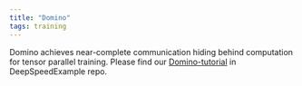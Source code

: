 ```yaml
---
title: "Domino"
tags: training
---
```


Domino achieves near-complete communication hiding behind computation for tensor parallel training. Please find our [Domino-tutorial](https://github.com/deepspeedai/DeepSpeedExamples/blob/master/training/DeepSpeed-Domino/README.md) in DeepSpeedExample repo.
